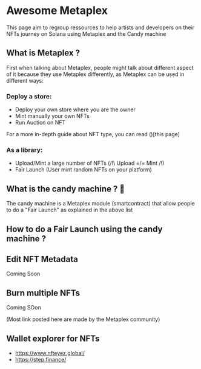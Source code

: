 # Awesome Metaplex

This page aim to regroup ressources to help artists and developers on their NFTs journey on Solana using Metaplex and the Candy machine

## What is Metaplex ?

First when talking about Metaplex, people might talk about different aspect of it because they use Metaplex differently, as Metaplex can be used in different ways:

### **Deploy a store**:
- Deploy your own store where you are the owner
- Mint manually your own NFTs
- Run Auction on NFT

For a more in-depth guide about NFT type, you can read ()[this page]

### **As a library**:
- Upload/Mint a large number of NFTs (/!\ Upload =/= Mint /!\)
- Fair Launch (User mint random NFTs on your platform)

## What is the candy machine ? 🍬

The candy machine is a Metaplex module (smartcontract) that allow people to do a "Fair Launch" as explained in the above list 

## How to do a Fair Launch using the candy machine ?

## Edit NFT Metadata
Coming Soon
## Burn multiple NFTs
Coming SOon


(Most link posted here are made by the Metaplex community)


## Wallet explorer for NFTs
 - https://www.nfteyez.global/
 - https://step.finance/
